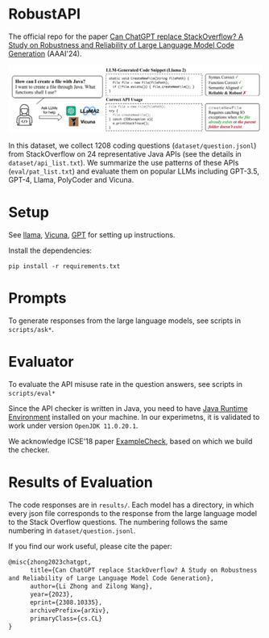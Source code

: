 # RobustAPI

The official repo for the paper [Can ChatGPT replace StackOverflow? A Study on Robustness and Reliability of Large Language Model Code Generation](https://arxiv.org/abs/2308.10335) (AAAI'24). 

![Alt text](image.png)

In this dataset, we collect 1208 coding questions (`dataset/question.jsonl`) from StackOverflow on 24 representative Java APIs (see the details in `dataset/api_list.txt`). We summarize the
use patterns of these APIs (`eval/pat_list.txt`) and evaluate them on popular LLMs including GPT-3.5, GPT-4, Llama, PolyCoder and Vicuna.

# Setup

See [llama](https://github.com/facebookresearch/llama), [Vicuna](https://github.com/vicuna-tools/vicuna-installation-guide), [GPT](https://platform.openai.com/docs/guides/gpt) for setting up instructions.

Install the dependencies:
```
pip install -r requirements.txt
```

# Prompts

To generate responses from the large language models, see scripts in `scripts/ask*`.

# Evaluator
To evaluate the API misuse rate in the question answers, see scripts in `scripts/eval*`

Since the API checker is written in Java, you need to have [Java Runtime Environment](https://ubuntu.com/tutorials/install-jre) installed on your machine. In our experimetns, it is validated to work under version `OpenJDK 11.0.20.1`.

We acknowledge ICSE'18 paper [ExampleCheck](https://tianyi-zhang.github.io/files/icse2018-examplecheck.pdf), based on which we build the checker.

# Results of Evaluation
The code responses are in `results/`. Each model has a directory, in which every json file corresponds to the response from the large language model to the Stack Overflow questions. The numbering follows the same numbering in `dataset/question.jsonl`.

If you find our work useful, please cite the paper:
```
@misc{zhong2023chatgpt,
      title={Can ChatGPT replace StackOverflow? A Study on Robustness and Reliability of Large Language Model Code Generation}, 
      author={Li Zhong and Zilong Wang},
      year={2023},
      eprint={2308.10335},
      archivePrefix={arXiv},
      primaryClass={cs.CL}
}
```


